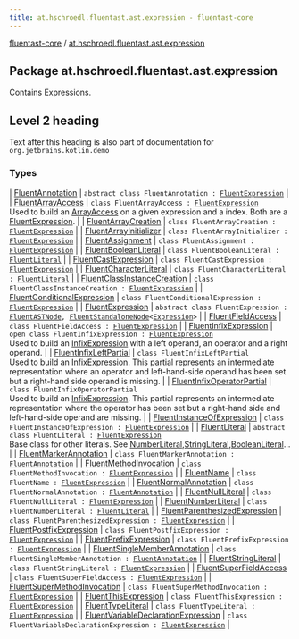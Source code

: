 ```yaml
---
title: at.hschroedl.fluentast.ast.expression - fluentast-core
---
```


[fluentast-core](../index.html) / [at.hschroedl.fluentast.ast.expression](.)

## Package at.hschroedl.fluentast.ast.expression

Contains Expressions.

## Level 2 heading

Text after this heading is also part of documentation for `org.jetbrains.kotlin.demo`

### Types

| [FluentAnnotation](-fluent-annotation.html) | `abstract class FluentAnnotation : `[`FluentExpression`](-fluent-expression/index.html) |
| [FluentArrayAccess](-fluent-array-access/index.html) | `class FluentArrayAccess : `[`FluentExpression`](-fluent-expression/index.html)<br>Used to build an [ArrayAccess](https://help.eclipse.org/neon/topic/org.eclipse.jdt.doc.isv/reference/api/org/eclipse/jdt/core/dom/ArrayAccess.html) on a given expression and a index. Both are a [FluentExpression](-fluent-expression/index.html). |
| [FluentArrayCreation](-fluent-array-creation/index.html) | `class FluentArrayCreation : `[`FluentExpression`](-fluent-expression/index.html) |
| [FluentArrayInitializer](-fluent-array-initializer/index.html) | `class FluentArrayInitializer : `[`FluentExpression`](-fluent-expression/index.html) |
| [FluentAssignment](-fluent-assignment/index.html) | `class FluentAssignment : `[`FluentExpression`](-fluent-expression/index.html) |
| [FluentBooleanLiteral](-fluent-boolean-literal/index.html) | `class FluentBooleanLiteral : `[`FluentLiteral`](-fluent-literal.html) |
| [FluentCastExpression](-fluent-cast-expression/index.html) | `class FluentCastExpression : `[`FluentExpression`](-fluent-expression/index.html) |
| [FluentCharacterLiteral](-fluent-character-literal/index.html) | `class FluentCharacterLiteral : `[`FluentLiteral`](-fluent-literal.html) |
| [FluentClassInstanceCreation](-fluent-class-instance-creation/index.html) | `class FluentClassInstanceCreation : `[`FluentExpression`](-fluent-expression/index.html) |
| [FluentConditionalExpression](-fluent-conditional-expression/index.html) | `class FluentConditionalExpression : `[`FluentExpression`](-fluent-expression/index.html) |
| [FluentExpression](-fluent-expression/index.html) | `abstract class FluentExpression : `[`FluentASTNode`](../at.hschroedl.fluentast.ast/-fluent-a-s-t-node/index.html)`, `[`FluentStandaloneNode`](../at.hschroedl.fluentast.ast/-fluent-standalone-node/index.html)`<`[`Expression`](https://help.eclipse.org/neon/topic/org.eclipse.jdt.doc.isv/reference/api/org/eclipse/jdt/core/dom/Expression.html)`>` |
| [FluentFieldAccess](-fluent-field-access/index.html) | `class FluentFieldAccess : `[`FluentExpression`](-fluent-expression/index.html) |
| [FluentInfixExpression](-fluent-infix-expression/index.html) | `open class FluentInfixExpression : `[`FluentExpression`](-fluent-expression/index.html)<br>Used to build an [InfixExpression](https://help.eclipse.org/neon/topic/org.eclipse.jdt.doc.isv/reference/api/org/eclipse/jdt/core/dom/InfixExpression.html) with a left operand, an operator and a right operand. |
| [FluentInfixLeftPartial](-fluent-infix-left-partial/index.html) | `class FluentInfixLeftPartial`<br>Used to build an [InfixExpression](https://help.eclipse.org/neon/topic/org.eclipse.jdt.doc.isv/reference/api/org/eclipse/jdt/core/dom/InfixExpression.html). This partial represents an intermediate representation where an operator and left-hand-side operand has been set but a right-hand side operand is missing. |
| [FluentInfixOperatorPartial](-fluent-infix-operator-partial/index.html) | `class FluentInfixOperatorPartial`<br>Used to build an [InfixExpression](https://help.eclipse.org/neon/topic/org.eclipse.jdt.doc.isv/reference/api/org/eclipse/jdt/core/dom/InfixExpression.html). This partial represents an intermediate representation where the operator has been set but a right-hand side and left-hand-side operand are missing. |
| [FluentInstanceOfExpression](-fluent-instance-of-expression/index.html) | `class FluentInstanceOfExpression : `[`FluentExpression`](-fluent-expression/index.html) |
| [FluentLiteral](-fluent-literal.html) | `abstract class FluentLiteral : `[`FluentExpression`](-fluent-expression/index.html)<br>Base class for other literals. See [NumberLiteral](https://help.eclipse.org/neon/topic/org.eclipse.jdt.doc.isv/reference/api/org/eclipse/jdt/core/dom/NumberLiteral.html),[StringLiteral](https://help.eclipse.org/neon/topic/org.eclipse.jdt.doc.isv/reference/api/org/eclipse/jdt/core/dom/StringLiteral.html),[BooleanLiteral](https://help.eclipse.org/neon/topic/org.eclipse.jdt.doc.isv/reference/api/org/eclipse/jdt/core/dom/BooleanLiteral.html)... |
| [FluentMarkerAnnotation](-fluent-marker-annotation/index.html) | `class FluentMarkerAnnotation : `[`FluentAnnotation`](-fluent-annotation.html) |
| [FluentMethodInvocation](-fluent-method-invocation/index.html) | `class FluentMethodInvocation : `[`FluentExpression`](-fluent-expression/index.html) |
| [FluentName](-fluent-name/index.html) | `class FluentName : `[`FluentExpression`](-fluent-expression/index.html) |
| [FluentNormalAnnotation](-fluent-normal-annotation/index.html) | `class FluentNormalAnnotation : `[`FluentAnnotation`](-fluent-annotation.html) |
| [FluentNullLiteral](-fluent-null-literal/index.html) | `class FluentNullLiteral : `[`FluentExpression`](-fluent-expression/index.html) |
| [FluentNumberLiteral](-fluent-number-literal/index.html) | `class FluentNumberLiteral : `[`FluentLiteral`](-fluent-literal.html) |
| [FluentParenthesizedExpression](-fluent-parenthesized-expression/index.html) | `class FluentParenthesizedExpression : `[`FluentExpression`](-fluent-expression/index.html) |
| [FluentPostfixExpression](-fluent-postfix-expression/index.html) | `class FluentPostfixExpression : `[`FluentExpression`](-fluent-expression/index.html) |
| [FluentPrefixExpression](-fluent-prefix-expression/index.html) | `class FluentPrefixExpression : `[`FluentExpression`](-fluent-expression/index.html) |
| [FluentSingleMemberAnnotation](-fluent-single-member-annotation/index.html) | `class FluentSingleMemberAnnotation : `[`FluentAnnotation`](-fluent-annotation.html) |
| [FluentStringLiteral](-fluent-string-literal/index.html) | `class FluentStringLiteral : `[`FluentExpression`](-fluent-expression/index.html) |
| [FluentSuperFieldAccess](-fluent-super-field-access/index.html) | `class FluentSuperFieldAccess : `[`FluentExpression`](-fluent-expression/index.html) |
| [FluentSuperMethodInvocation](-fluent-super-method-invocation/index.html) | `class FluentSuperMethodInvocation : `[`FluentExpression`](-fluent-expression/index.html) |
| [FluentThisExpression](-fluent-this-expression/index.html) | `class FluentThisExpression : `[`FluentExpression`](-fluent-expression/index.html) |
| [FluentTypeLiteral](-fluent-type-literal/index.html) | `class FluentTypeLiteral : `[`FluentExpression`](-fluent-expression/index.html) |
| [FluentVariableDeclarationExpression](-fluent-variable-declaration-expression/index.html) | `class FluentVariableDeclarationExpression : `[`FluentExpression`](-fluent-expression/index.html) |

